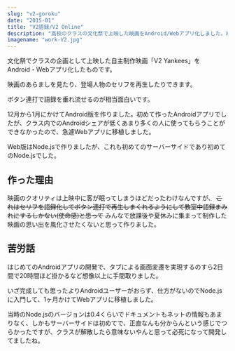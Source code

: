 ```yaml
---
slug: "v2-goroku"
date: "2015-01"
title: "V2語録/V2 Online"
description: "高校のクラスの文化祭で上映した映画をAndroid/Webアプリ化しました。初めて作ったAndroidアプリです。"
imagename: "work-V2.jpg"
---
```

文化祭でクラスの企画として上映した自主制作映画「V2 Yankees」をAndroid・Webアプリ化したものです。

映画のあらましを見たり、登場人物のセリフを再生したりできます。

ボタン連打で語録を垂れ流せるのが相当面白いです。

12月から1月にかけてAndroid版を作りました。初めて作ったAndroidアプリでしたが、クラス内でのAndroidシェアが低くあまり多くの人に使ってもらうことができなかったので、急遽Webアプリに移植しました。

Web版はNode.jsで作りましたが、これも初めてのサーバーサイドであり初めてのNode.jsでした。

## 作った理由

映画のクオリティは上映中に客が眠ってしまうほどだったわけなんですが、 ~~これはセリフを語録化してボタン連打で再生しまくれるようにして教室中語録まみれにするしかない(使命感)と思って~~ みんなで放課後や夏休みに集まって制作した映画の思い出を風化させたくないと思って作りました。

## 苦労話

はじめてのAndroidアプリの開発で、タブによる画面変遷を実現するのすら2日間で20時間ほど掛かるなど想像以上に手間取りました。

いざ完成しても思ったよりAndroidユーザーがおらず、仕方がないのでNode.jsに入門して、1ヶ月かけてWebアプリに移植しました。

当時のNode.jsのバージョンは0.4くらいでドキュメントもネットの情報もあまりなく、しかもサーバーサイドは初めてで、正直なんも分からんという感じでつらかったですが、クラスが解散したら意味ないやんと思って必死になって開発してましたね。